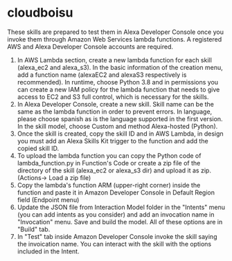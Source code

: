# cloudboisu

These skills are prepared to test them in Alexa Developer Console once you invoke them through Amazon Web Services lambda functions. A registered AWS and Alexa Developer Console accounts are required.

1. In AWS Lambda section, create a new lambda function for each skill (alexa_ec2 and alexa_s3). In the basic information of the creation menu, add a function name (alexaEC2 and alexaS3 respectively is recommended). In runtime, choose Python 3.8 and in permissions you can create a new IAM policy for the lambda function that needs to give access to EC2 and S3 full control, which is necessary for the skills.
2. In Alexa Developer Console, create a new skill. Skill name can be the same as the lambda function in order to prevent errors. In language, please choose spanish as is the language supported in the first version. In the skill model, choose Custom and method Alexa-hosted (Python).
3. Once the skill is created, copy the skill ID and in AWS Lambda, in design you must add an Alexa Skills Kit trigger to the function and add the copied skill ID.
4. To upload the lambda function you can copy the Python code of lambda_function.py in Function's Code or create a zip file of the directory of the skill (alexa_ec2 or alexa_s3 dir) and upload it as zip. (Actions-> Load a zip file)
5. Copy the lambda's function ARM (upper-right corner) inside the function and paste it in Amazon Developer Console in Default Region field (Endpoint menu)
6. Update the JSON file from Interaction Model folder in the "Intents" menu (you can add intents as you consider) and add an invocation name in "Invocation" menu. Save and build the model. All of these options are in "Build" tab.
7. In "Test" tab inside Amazon Developer Console invoke the skill saying the invoication name. You can interact with the skill with the options included in the Intent.

